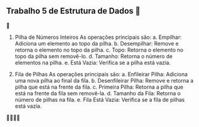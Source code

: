 ## Trabalho 5 de Estrutura de Dados 🐼

🤯 
1. Pilha de Números Inteiros 
As operações principais são:
a. Empilhar: Adiciona um elemento ao topo da pilha.
b. Desempilhar: Remove e retorna o elemento no topo da pilha.
c. Topo: Retorna o elemento no topo da pilha sem removê-lo.
d. Tamanho: Retorna o número de elementos na pilha.
e. Está Vazia: Verifica se a pilha está vazia.

2. Fila de Pilhas 
As operações principais são:
a. Enfileirar Pilha: Adiciona uma nova pilha ao final da fila.
b. Desenfileirar Pilha: Remove e retorna a pilha que está na frente da fila.
c. Primeira Pilha: Retorna a pilha que está na frente da fila sem removê-la.
d. Tamanho da Fila: Retorna o número de pilhas na fila.
e. Fila Está Vazia: Verifica se a fila de pilhas está vazia.

🧐🧐🧐🧐
